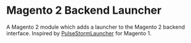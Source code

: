 # Magento 2 Backend Launcher

A Magento 2 module which adds a launcher to the Magento 2 backend interface. Inspired by [PulseStormLauncher](https://github.com/astorm/PulsestormLauncher) for Magento 1.

